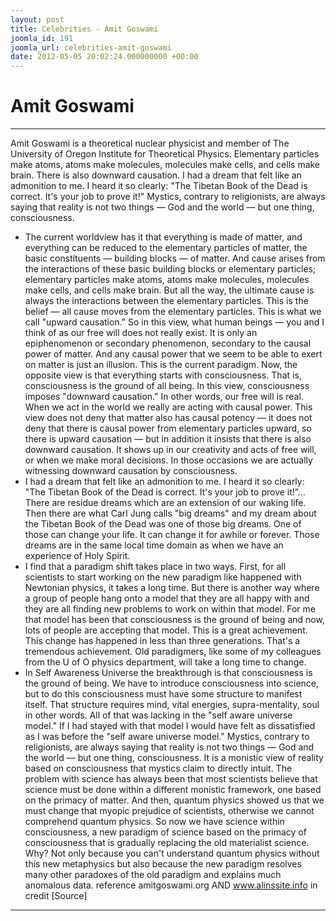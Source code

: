 ```yaml
---
layout: post
title: Celebrities - Amit Goswami
joomla_id: 191
joomla_url: celebrities-amit-goswami
date: 2012-05-05 20:02:24.000000000 +00:00
---
```

# **Amit Goswami**  
* * *
Amit Goswami is a theoretical nuclear physicist and member of The University of Oregon Institute for Theoretical Physics.
Elementary particles make atoms, atoms make molecules, molecules make cells, and cells make brain. There is also downward causation. I had a dream that felt like an admonition to me. I heard it so clearly: "The Tibetan Book of the Dead is correct. It's your job to prove it!" Mystics, contrary to religionists, are always saying that reality is not two things — God and the world — but one thing, consciousness.
- The current worldview has it that everything is made of matter, and everything can be reduced to the elementary particles of matter, the basic constituents — building blocks — of matter. And cause arises from the interactions of these basic building blocks or elementary particles; elementary particles make atoms, atoms make molecules, molecules make cells, and cells make brain. But all the way, the ultimate cause is always the interactions between the elementary particles. This is the belief — all cause moves from the elementary particles. This is what we call "upward causation." So in this view, what human beings — you and I think of as our free will does not really exist. It is only an epiphenomenon or secondary phenomenon, secondary to the causal power of matter. And any causal power that we seem to be able to exert on matter is just an illusion. This is the current paradigm. 
Now, the opposite view is that everything starts with consciousness. That is, consciousness is the ground of all being. In this view, consciousness imposes "downward causation." In other words, our free will is real. When we act in the world we really are acting with causal power. This view does not deny that matter also has causal potency — it does not deny that there is causal power from elementary particles upward, so there is upward causation — but in addition it insists that there is also downward causation. It shows up in our creativity and acts of free will, or when we make moral decisions. In those occasions we are actually witnessing downward causation by consciousness.
- I had a dream that felt like an admonition to me. I heard it so clearly: "The Tibetan Book of the Dead is correct. It's your job to prove it!”... There are residue dreams which are an extension of our waking life. Then there are what Carl Jung calls "big dreams" and my dream about the Tibetan Book of the Dead was one of those big dreams. One of those can change your life. It can change it for awhile or forever. Those dreams are in the same local time domain as when we have an experience of Holy Spirit. 
- I find that a paradigm shift takes place in two ways. First, for all scientists to start working on the new paradigm like happened with Newtonian physics, it takes a long time. But there is another way where a group of people hang onto a model that they are all happy with and they are all finding new problems to work on within that model. For me that model has been that consciousness is the ground of being and now, lots of people are accepting that model. This is a great achievement. This change has happened in less than three generations. That's a tremendous achievement. Old paradigmers, like some of my colleagues from the U of O physics department, will take a long time to change. 
- In Self Awareness Universe the breakthrough is that consciousness is the ground of being. We have to introduce consciousness into science, but to do this consciousness must have some structure to manifest itself. That structure requires mind, vital energies, supra-mentality, soul in other words. All of that was lacking in the "self aware universe model." If I had stayed with that model I would have felt as dissatisfied as I was before the "self aware universe model." 
Mystics, contrary to religionists, are always saying that reality is not two things — God and the world — but one thing, consciousness. It is a monistic view of reality based on consciousness that mystics claim to directly intuit. The problem with science has always been that most scientists believe that science must be done within a different monistic framework, one based on the primacy of matter. And then, quantum physics showed us that we must change that myopic prejudice of scientists, otherwise we cannot comprehend quantum physics. So now we have science within consciousness, a new paradigm of science based on the primacy of consciousness that is gradually replacing the old materialist science. Why? Not only because you can't understand quantum physics without this new metaphysics but also because the new paradigm resolves many other paradoxes of the old paradigm and explains much anomalous data.
reference amitgoswami.org AND www.alinssite.info in credit
[Source]
* * *
